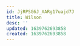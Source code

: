 ```yaml
---
id: JjRPSG6J_XARg17uajd7J
title: Wilson
desc: ''
updated: 1639762693858
created: 1639762693858
---
```


